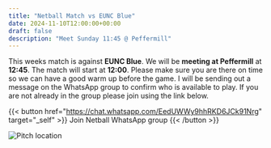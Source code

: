 ```yaml
---
title: "Netball Match vs EUNC Blue"
date: 2024-11-10T12:00:00+00:00
draft: false
description: "Meet Sunday 11:45 @ Peffermill"
---
```


This weeks match is against __EUNC Blue__. We will be __meeting at Peffermill__ at __12:45__. The match will start at __12:00__. Please make sure you are there on time so we can have a good warm up before the game. I will be sending out a message on the WhatsApp group to confirm who is available to play. If you are not already in the group please join using the link below.

{{< button href="https://chat.whatsapp.com/EedUWWy9hhRKD6JCk91Nrg" target="_self" >}}
Join Netball WhatsApp group
{{< /button >}}

![Pitch location](netballpitchlocation.png)